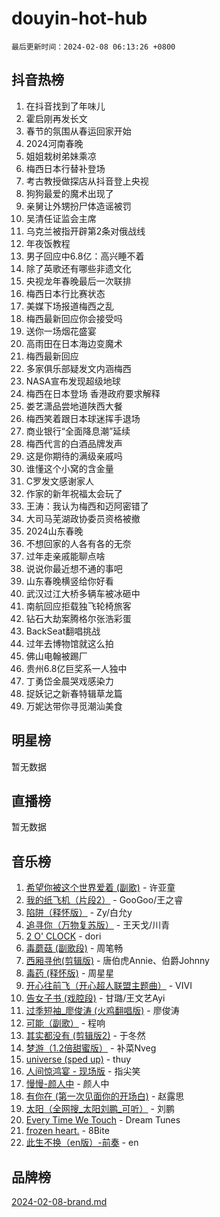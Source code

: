 # douyin-hot-hub

`最后更新时间：2024-02-08 06:13:26 +0800`

## 抖音热榜

1. 在抖音找到了年味儿
1. 霍启刚再发长文
1. 春节的氛围从春运回家开始
1. 2024河南春晚
1. 姐姐栽树弟妹乘凉
1. 梅西日本行替补登场
1. 考古教授做探店从抖音登上央视
1. 狗狗最爱的魔术出现了
1. 亲舅让外甥扮尸体造谣被罚
1. 吴清任证监会主席
1. 乌克兰被指开辟第2条对俄战线
1. 年夜饭教程
1. 男子回应中6.8亿：高兴睡不着
1. 除了英歌还有哪些非遗文化
1. 央视龙年春晚最后一次联排
1. 梅西日本行比赛状态
1. 美媒下场报道梅西之乱
1. 梅西最新回应你会接受吗
1. 送你一场烟花盛宴
1. 高雨田在日本海边变魔术
1. 梅西最新回应
1. 多家俱乐部疑发文内涵梅西
1. NASA宣布发现超级地球
1. 梅西在日本登场 香港政府要求解释
1. 娄艺潇品尝地道陕西大餐
1. 梅西笑着跟日本球迷挥手退场
1. 商业银行“全面降息潮”延续
1. 梅西代言的白酒品牌发声
1. 这是你期待的满级亲戚吗
1. 谁懂这个小窝的含金量
1. C罗发文感谢家人
1. 作家的新年祝福太会玩了
1. 王涛：我认为梅西和迈阿密错了
1. 大司马芜湖政协委员资格被撤
1. 2024山东春晚
1. 不想回家的人各有各的无奈
1. 过年走亲戚能聊点啥
1. 说说你最近想不通的事吧
1. 山东春晚横竖给你好看
1. 武汉过江大桥多辆车被冰砸中
1. 南航回应拒载独飞轮椅旅客
1. 钻石大劫案腾格尔张浩彩蛋
1. BackSeat翻唱挑战
1. 过年去博物馆就这么拍
1. 佛山电翰被踢厂
1. 贵州6.8亿巨奖系一人独中
1. 丁勇岱金晨哭戏感染力
1. 捉妖记之新春特辑草龙篇
1. 万妮达带你寻觅潮汕美食

## 明星榜

暂无数据

## 直播榜

暂无数据

## 音乐榜

1. [希望你被这个世界爱着 (副歌)](https://sf3-cdn-tos.douyinstatic.com/obj/tos-cn-ve-2774/oUHCmWQfZlE3QQBKBeD8rCFLpJzPgCpImhsxMt) - 许亚童
1. [我的纸飞机（片段2）](https://sf5-hl-cdn-tos.douyinstatic.com/obj/tos-cn-ve-2774/oM2ZrKcg2CD5AeRB2gkeXOFB1IxAGJdZPazYHf) - GooGoo/王之睿
1. [陷阱（释怀版）](https://sf6-cdn-tos.douyinstatic.com/obj/tos-cn-ve-2774/oE8C21LeZrzKLDFfQYgMzx4GAIHageG5IzayY7) - Zy/白允y
1. [追寻你（万物复苏版）](https://sf5-hl-cdn-tos.douyinstatic.com/obj/tos-cn-ve-2774/oYeAZJsbjIDit9APmBg8u6uDUQnHmoCf3gbo74) - 王天戈/川青
1. [2 O' CLOCK](https://sf6-cdn-tos.douyinstatic.com/obj/tos-cn-ve-2774/oIUBICeqlYQHTigCBOnCMlwBZJkgiBjt1oDfbg) - dori
1. [毒蘑菇 (副歌段)](https://sf5-hl-cdn-tos.douyinstatic.com/obj/tos-cn-ve-2774/ocDEUsfdLjxnlFXtfogBCiQCEqYB7QZgZ8VViM) - 周笔畅
1. [西厢寻他(剪辑版)](https://sf5-hl-cdn-tos.douyinstatic.com/obj/tos-cn-ve-2774/oUsAVfAQKlRNxEv5qxvIB8o5qmIWUcXbzJKJhw) - 唐伯虎Annie、伯爵Johnny
1. [毒药 (释怀版)](https://sf5-hl-cdn-tos.douyinstatic.com/obj/tos-cn-ve-2774/oYILMEAzspdZBIzy4frJNB8ZHPHWAhiwowd4Ad) - 周星星
1. [开心往前飞（开心超人联盟主题曲）](https://sf3-cdn-tos.douyinstatic.com/obj/tos-cn-ve-2774/9d8fb7c82cf1421fb93a9fe925275e0a) - VIVI
1. [告女子书 (戏腔段)](https://sf5-hl-cdn-tos.douyinstatic.com/obj/tos-cn-ve-2774/osCCzFxWgstBDi92ZfBB4ht7gQENBmQMAl0eI6) - 甘璐/王文艺Ayi
1. [过季短袖_廖俊涛 (火鸡翻唱版)](https://sf6-cdn-tos.douyinstatic.com/obj/tos-cn-ve-2774/ogQVJl0tRBKxQgZji7YClFEBrVDeHpPTWfCZbQ) - 廖俊涛
1. [可能（副歌）](https://sf3-cdn-tos.douyinstatic.com/obj/tos-cn-ve-2774/cde1731888894259b333569393c2fb51) - 程响
1. [其实都没有 (剪辑版2)](https://sf5-hl-cdn-tos.douyinstatic.com/obj/tos-cn-ve-2774/oEBNQenHZtBhxYjGgUDQk0BCHTigQafgFlbQ7k) - 于冬然
1. [梦游（1.2倍甜蜜版）](https://sf5-hl-cdn-tos.douyinstatic.com/obj/tos-cn-ve-2774/o4gyAUm8hwufoEABmwVIiQtHsFuGzAEEWtNMzo) - 补菜Nveg
1. [universe (sped up)](https://sf3-cdn-tos.douyinstatic.com/obj/tos-cn-ve-2774/oIQnurQLDCsdYeegkM4CKuVb23MZBXtX6QB8bv) - thuy
1. [人间惊鸿宴 - 现场版](https://sf3-cdn-tos.douyinstatic.com/obj/tos-cn-ve-2774/osF4mrPePAf2Yv8Wfr5fATCHZwL5h1QiGQAKwz) - 指尖笑
1. [慢慢-颜人中](https://sf3-cdn-tos.douyinstatic.com/obj/tos-cn-ve-2774/ocjHNfBXdBxQNC8ZGAeoLMFTUgtBg8bkExunDC) - 颜人中
1. [有你在 (第一次见面你的开场白)](https://sf3-cdn-tos.douyinstatic.com/obj/tos-cn-ve-2774/oAthrQ3ClJBfI57uBoFEgNDYtNCZ0TSYQQfxQ0) - 赵露思
1. [太阳（全网搜_太阳刘鹏_可听）](https://sf5-hl-cdn-tos.douyinstatic.com/obj/tos-cn-ve-2774/ogWbyIQnlBFImVbeDocRdCIYtBHlbJXgfZMvgz) - 刘鹏
1. [Every Time We Touch](https://sf5-hl-cdn-tos.douyinstatic.com/obj/tos-cn-ve-2774/ogN6lUKQeBBfEVhIOMikG1CcJjugxk1tztZyhP) - Dream Tunes
1. [frozen heart.](https://sf6-cdn-tos.douyinstatic.com/obj/tos-cn-ve-2774/oIIWJfyjIACZA9zQMtnJ6hQQhFC4vhCupoRBsO) - 8Bite
1. [此生不换（en版）-前奏](https://sf3-cdn-tos.douyinstatic.com/obj/tos-cn-ve-2774/oMDvUGwhKrKYDEqXiMYEwxZqBWIJFA92CiLAO) - en

## 品牌榜

[2024-02-08-brand.md](2024-02-08-brand.md)
